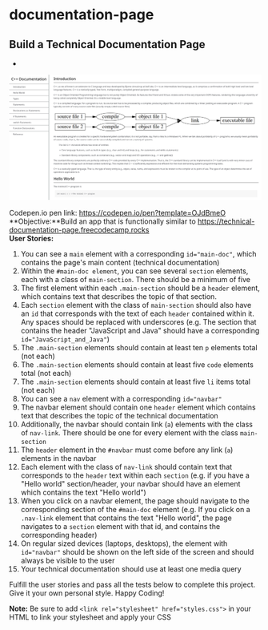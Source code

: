 # documentation-page

## Build a Technical Documentation Page
-

<img src="./Screenshot 2023-12-01 at 03-50-31 C Documentation.png" alt="screenshot of website"/>

Codepen.io pen link: https://codepen.io/pen?template=OJdBmeO
<br>
**Objective:**Build an app that is functionally similar to https://technical-documentation-page.freecodecamp.rocks
<br>
**User Stories:**<br>

1. You can see a ```main``` element with a corresponding ```id="main-doc"```, which contains the page's main content (technical documentation)
2. Within the ```#main-doc element```, you can see several ```section``` elements, each with a class of ```main-section```. There should be a minimum of five
3. The first element within each ```.main-section``` should be a ```header``` element, which contains text that describes the topic of that section.
4. Each ```section``` element with the class of ```main-section``` should also have an ```id``` that corresponds with the text of each ```header``` contained within it. Any spaces should be replaced with underscores (e.g. The section that contains the header "JavaScript and Java" should have a corresponding ```id="JavaScript_and_Java"```)
5. The ```.main-section``` elements should contain at least ten ```p``` elements total (not each)
6. The ```.main-section``` elements should contain at least five ```code``` elements total (not each)
7. The ```.main-section``` elements should contain at least five ```li``` items total (not each)
8. You can see a ```nav``` element with a corresponding ```id="navbar"```
9. The navbar element should contain one ```header``` element which contains text that describes the topic of the technical documentation
10. Additionally, the navbar should contain link (```a```) elements with the class of ```nav-link```. There should be one for every element with the class ```main-section```
11. The ```header``` element in the ```#navbar``` must come before any link (```a```) elements in the navbar
12. Each element with the class of ```nav-link``` should contain text that corresponds to the ```header``` text within each ```section``` (e.g. if you have a "Hello world" section/header, your navbar should have an element which contains the text "Hello world")
13. When you click on a navbar element, the page should navigate to the corresponding section of the ```#main-doc``` element (e.g. If you click on a ```.nav-link``` element that contains the text "Hello world", the page navigates to a ```section``` element with that id, and contains the corresponding header)
14. On regular sized devices (laptops, desktops), the element with ```id="navbar"``` should be shown on the left side of the screen and should always be visible to the user
15. Your technical documentation should use at least one media query

Fulfill the user stories and pass all the tests below to complete this project. Give it your own personal style. Happy Coding!

**Note:** Be sure to add ```<link rel="stylesheet" href="styles.css">``` in your HTML to link your stylesheet and apply your CSS

